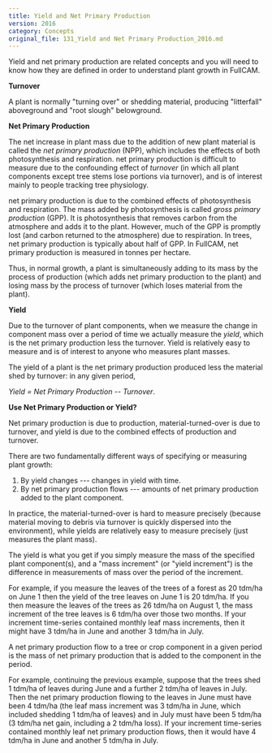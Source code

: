 ```yaml
---
title: Yield and Net Primary Production
version: 2016
category: Concepts
original_file: 131_Yield and Net Primary Production_2016.md
---
```


Yield and net primary production are related concepts and you will need
to know how they are defined in order to understand plant growth in
FullCAM.

**Turnover**

A plant is normally "turning over" or shedding material, producing
"litterfall" aboveground and "root slough" belowground.

**Net Primary Production**

The net increase in plant mass due to the addition of new plant material
is called the *net primary production* (NPP), which includes the effects
of both photosynthesis and respiration. net primary production is
difficult to measure due to the confounding effect of *turnover* (in
which all plant components except tree stems lose portions via
turnover), and is of interest mainly to people tracking tree physiology.

net primary production is due to the combined effects of photosynthesis
and respiration. The mass added by photosynthesis is called *gross
primary production* (GPP). It is photosynthesis that removes carbon from
the atmosphere and adds it to the plant. However, much of the GPP is
promptly lost (and carbon returned to the atmosphere) due to
respiration. In trees, net primary production is typically about half of
GPP. In FullCAM, net primary production is measured in tonnes per
hectare.

Thus, in normal growth, a plant is simultaneously adding to its mass by
the process of production (which adds net primary production to the
plant) and losing mass by the process of turnover (which loses material
from the plant).

**Yield**

Due to the turnover of plant components, when we measure the change in
component mass over a period of time we actually measure the *yield*,
which is the net primary production less the turnover. Yield is
relatively easy to measure and is of interest to anyone who measures
plant masses.

The yield of a plant is the net primary production produced less the
material shed by turnover: in any given period,

*Yield = Net Primary Production -- Turnover*.

**Use Net Primary Production or Yield?**

Net primary production is due to production, material-turned-over is due
to turnover, and yield is due to the combined effects of production and
turnover.

There are two fundamentally different ways of specifying or measuring
plant growth:

1.  By yield changes --- changes in yield with time.
2.  By net primary production flows --- amounts of net primary
    production added to the plant component.

In practice, the material-turned-over is hard to measure precisely
(because material moving to debris via turnover is quickly dispersed
into the environment), while yields are relatively easy to measure
precisely (just measures the plant mass).

The yield is what you get if you simply measure the mass of the
specified plant component(s), and a "mass increment" (or "yield
increment") is the difference in measurements of mass over the period of
the increment.

For example, if you measure the leaves of the trees of a forest as 20
tdm/ha on June 1 then the yield of the tree leaves on June 1 is 20
tdm/ha. If you then measure the leaves of the trees as 26 tdm/ha on
August 1, the mass increment of the tree leaves is 6 tdm/ha over those
two months. If your increment time-series contained monthly leaf mass
increments, then it might have 3 tdm/ha in June and another 3 tdm/ha in
July.

A net primary production flow to a tree or crop component in a given
period is the mass of net primary production that is added to the
component in the period.

For example, continuing the previous example, suppose that the trees
shed 1 tdm/ha of leaves during June and a further 2 tdm/ha of leaves in
July. Then the net primary production flowing to the leaves in June must
have been 4 tdm/ha (the leaf mass increment was 3 tdm/ha in June, which
included shedding 1 tdm/ha of leaves) and in July must have been 5
tdm/ha (3 tdm/ha net gain, including a 2 tdm/ha loss). If your increment
time-series contained monthly leaf net primary production flows, then it
would have 4 tdm/ha in June and another 5 tdm/ha in July.